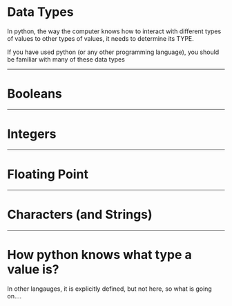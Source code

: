 # Data Types

In python, the way the computer knows how to interact with different
types of values to other types of values, it needs to determine its TYPE.

If you have used python (or any other programming language), you should be familiar with many of these data types


------

# Booleans


----

# Integers


------

# Floating Point


------

# Characters (and Strings)



-----

# How python knows what type a value is?

In other langauges, it is explicitly defined, but not here, so what is going on....
